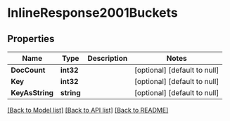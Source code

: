 # InlineResponse2001Buckets

## Properties
Name | Type | Description | Notes
------------ | ------------- | ------------- | -------------
**DocCount** | **int32** |  | [optional] [default to null]
**Key** | **int32** |  | [optional] [default to null]
**KeyAsString** | **string** |  | [optional] [default to null]

[[Back to Model list]](../README.md#documentation-for-models) [[Back to API list]](../README.md#documentation-for-api-endpoints) [[Back to README]](../README.md)

